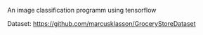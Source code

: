 An image classification programm using tensorflow

Dataset: https://github.com/marcusklasson/GroceryStoreDataset
